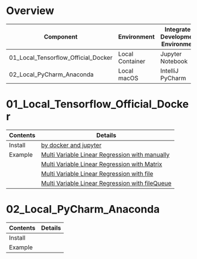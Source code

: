 # Overview
| Component | Environment | Integrated Development Environment | Python |
|---|---|---|---|
| 01_Local_Tensorflow_Official_Docker | Local Container | Jupyter Notebook | 2.7  |
| 02_Local_PyCharm_Anaconda | Local macOS | IntelliJ PyCharm | 3.5 |

# 01_Local_Tensorflow_Official_Docker
| Contents | Details |
|---|---|
| Install | [by docker and jupyter](01_Local_Tensorflow_Official_Docker/01_Install/01_by_Docker.md) |
| Example | [Multi Variable Linear Regression with manually](01_Local_Tensorflow_Official_Docker/02_Workspace/01_Multi_Variable_Linear_Regression_with_manually.ipynb) |
| | [Multi Variable Linear Regression with Matrix](01_Local_Tensorflow_Official_Docker/02_Workspace/02_Multi_Variable_Linear_Regression_with_Matrix.ipynb) |
| | [Multi Variable Linear Regression with file](01_Local_Tensorflow_Official_Docker/02_Workspace/03_Multi_Variable_Linear_Regression_with_file.ipynb) |
| | [Multi Variable Linear Regression with fileQueue](01_Local_Tensorflow_Official_Docker/02_Workspace/04_Multi_Variable_Linear_Regression_with_fileQueue.ipynb) |

# 02_Local_PyCharm_Anaconda
| Contents | Details |
|---|---|
| Install | |
| Example | | 
